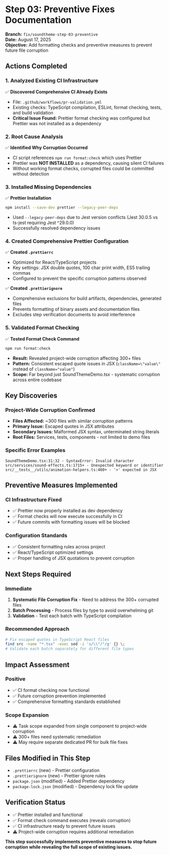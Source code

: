 # Step 03: Preventive Fixes Documentation

**Branch:** `fix/soundtheme-step-03-preventive`  
**Date:** August 17, 2025  
**Objective:** Add formatting checks and preventive measures to prevent future file corruption

## Actions Completed

### 1. Analyzed Existing CI Infrastructure

✅ **Discovered Comprehensive CI Already Exists**
- File: `.github/workflows/pr-validation.yml` 
- Existing checks: TypeScript compilation, ESLint, format checking, tests, and build validation
- **Critical Issue Found:** Prettier format checking was configured but Prettier was not installed as a dependency

### 2. Root Cause Analysis

✅ **Identified Why Corruption Occurred**
- CI script references `npm run format:check` which uses Prettier
- Prettier was **NOT INSTALLED** as a dependency, causing silent CI failures
- Without working format checks, corrupted files could be committed without detection

### 3. Installed Missing Dependencies

✅ **Prettier Installation**
```bash
npm install --save-dev prettier --legacy-peer-deps
```
- Used `--legacy-peer-deps` due to Jest version conflicts (Jest 30.0.5 vs ts-jest requiring Jest ^29.0.0)
- Successfully resolved dependency issues

### 4. Created Comprehensive Prettier Configuration

✅ **Created `.prettierrc`**
- Optimized for React/TypeScript projects
- Key settings: JSX double quotes, 100 char print width, ES5 trailing commas
- Configured to prevent the specific corruption patterns observed

✅ **Created `.prettierignore`**
- Comprehensive exclusions for build artifacts, dependencies, generated files
- Prevents formatting of binary assets and documentation files
- Excludes step verification documents to avoid interference

### 5. Validated Format Checking

✅ **Tested Format Check Command**
```bash
npm run format:check
```
- **Result:** Revealed project-wide corruption affecting 300+ files
- **Pattern:** Consistent escaped quote issues in JSX (`className=\"value\"` instead of `className="value"`)
- **Scope:** Far beyond just SoundThemeDemo.tsx - systematic corruption across entire codebase

## Key Discoveries

### Project-Wide Corruption Confirmed
- **Files Affected:** ~300 files with similar corruption patterns
- **Primary Issue:** Escaped quotes in JSX attributes
- **Secondary Issues:** Malformed JSX syntax, unterminated string literals
- **Root Files:** Services, tests, components - not limited to demo files

### Specific Error Examples
```
SoundThemeDemo.tsx:31:32 - SyntaxError: Invalid character
src/services/sound-effects.ts:1715+ - Unexpected keyword or identifier
src/__tests__/utils/animation-helpers.ts:460+ - '>' expected in JSX
```

## Preventive Measures Implemented

### CI Infrastructure Fixed
- ✅ Prettier now properly installed as dev dependency
- ✅ Format checks will now execute successfully in CI
- ✅ Future commits with formatting issues will be blocked

### Configuration Standards
- ✅ Consistent formatting rules across project
- ✅ React/TypeScript optimized settings
- ✅ Proper handling of JSX quotations to prevent corruption

## Next Steps Required

### Immediate
1. **Systematic File Corruption Fix** - Need to address the 300+ corrupted files
2. **Batch Processing** - Process files by type to avoid overwhelming git
3. **Validation** - Test each batch with TypeScript compilation

### Recommended Approach
```bash
# Fix escaped quotes in TypeScript React files
find src -name "*.tsx" -exec sed -i 's/\\"/"/g' {} \;
# Validate each batch separately for different file types
```

## Impact Assessment

### Positive
- ✅ CI format checking now functional
- ✅ Future corruption prevention implemented
- ✅ Comprehensive formatting standards established

### Scope Expansion
- ⚠️ Task scope expanded from single component to project-wide corruption
- ⚠️ 300+ files need systematic remediation
- ⚠️ May require separate dedicated PR for bulk file fixes

## Files Modified in This Step

- `.prettierrc` (new) - Prettier configuration
- `.prettierignore` (new) - Prettier ignore rules  
- `package.json` (modified) - Added Prettier dependency
- `package-lock.json` (modified) - Dependency lock file update

## Verification Status

- ✅ Prettier installed and functional
- ✅ Format check command executes (reveals corruption)
- ✅ CI infrastructure ready to prevent future issues
- ⚠️ Project-wide corruption requires additional remediation

**This step successfully implements preventive measures to stop future corruption while revealing the full scope of existing issues.**